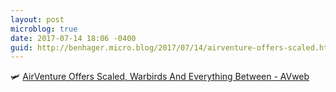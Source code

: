 ```yaml
---
layout: post
microblog: true
date: 2017-07-14 18:06 -0400
guid: http://benhager.micro.blog/2017/07/14/airventure-offers-scaled.html
---
```

🛩 [AirVenture Offers Scaled, Warbirds And Everything Between - AVweb](https://www.avweb.com/avwebflash/news/AirVenture-Offers-Scaled-Warbirds-And-Everything-Between-229279-1.html)
